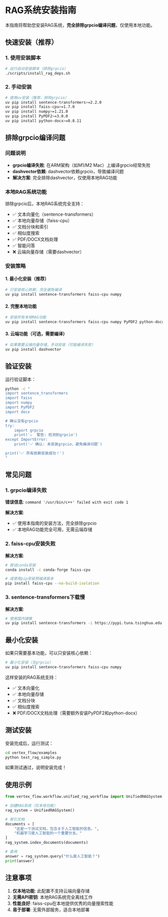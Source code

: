 # RAG系统安装指南

本指南将帮助您安装RAG系统，**完全排除grpcio编译问题**，仅使用本地功能。

## 快速安装（推荐）

### 1. 使用安装脚本
```bash
# 运行自动安装脚本（排除grpcio）
./scripts/install_rag_deps.sh
```

### 2. 手动安装
```bash
# 使用uv安装（推荐，排除grpcio）
uv pip install sentence-transformers>=2.2.0
uv pip install faiss-cpu>=1.7.0
uv pip install numpy>=1.21.0
uv pip install PyPDF2>=3.0.0
uv pip install python-docx>=0.8.11
```

## 排除grpcio编译问题

### 问题说明
- **grpcio编译失败**: 在ARM架构（如M1/M2 Mac）上编译grpcio经常失败
- **dashvector依赖**: dashvector依赖grpcio，导致编译问题
- **解决方案**: 完全排除dashvector，仅使用本地RAG功能

### 本地RAG系统功能
排除grpcio后，本地RAG系统完全支持：
- ✅ 文本向量化（sentence-transformers）
- ✅ 本地向量存储（faiss-cpu）
- ✅ 文档分块和索引
- ✅ 相似度搜索
- ✅ PDF/DOCX文档处理
- ✅ 智能问答
- ❌ 云端向量存储（需要dashvector）

### 安装策略

#### 1. 最小化安装（推荐）
```bash
# 只安装核心依赖，完全避免编译
uv pip install sentence-transformers faiss-cpu numpy
```

#### 2. 完整本地功能
```bash
# 安装所有本地RAG功能
uv pip install sentence-transformers faiss-cpu numpy PyPDF2 python-docx
```

#### 3. 云端功能（可选，需要编译）
```bash
# 如果需要云端向量存储，手动安装（可能编译失败）
uv pip install dashvector
```

## 验证安装

运行验证脚本：
```bash
python -c "
import sentence_transformers
import faiss
import numpy
import PyPDF2
import docx

# 确认没有grpcio
try:
    import grpcio
    print('⚠️  警告: 检测到grpcio')
except ImportError:
    print('✅ 确认: 未安装grpcio，避免编译问题')

print('✅ 所有依赖安装成功！')
"
```

## 常见问题

### 1. grpcio编译失败
**错误信息**: `command '/usr/bin/c++' failed with exit code 1`

**解决方案**:
- ✅ 使用本指南的安装方法，完全排除grpcio
- ✅ 本地RAG功能完全可用，无需云端存储

### 2. faiss-cpu安装失败
**解决方案**:
```bash
# 尝试conda安装
conda install -c conda-forge faiss-cpu

# 或使用pip安装预编译版本
pip install faiss-cpu --no-build-isolation
```

### 3. sentence-transformers下载慢
**解决方案**:
```bash
# 使用国内镜像
uv pip install sentence-transformers -i https://pypi.tuna.tsinghua.edu.cn/simple/
```

## 最小化安装

如果只需要基本功能，可以只安装核心依赖：
```bash
# 最小化安装（无grpcio）
uv pip install sentence-transformers faiss-cpu numpy
```

这样安装的RAG系统支持：
- ✅ 文本向量化
- ✅ 本地向量存储
- ✅ 文档分块
- ✅ 相似度搜索
- ❌ PDF/DOCX文档处理（需要额外安装PyPDF2和python-docx）

## 测试安装

安装完成后，运行测试：
```bash
cd vertex_flow/examples
python test_rag_simple.py
```

如果测试通过，说明安装完成！

## 使用示例

```python
from vertex_flow.workflow.unified_rag_workflow import UnifiedRAGSystem

# 创建RAG系统（仅本地功能）
rag_system = UnifiedRAGSystem()

# 索引文档
documents = [
    "这是一个测试文档，包含关于人工智能的信息。",
    "机器学习是人工智能的一个重要分支。"
]
rag_system.index_documents(documents)

# 查询
answer = rag_system.query("什么是人工智能？")
print(answer)
```

## 注意事项

1. **仅本地功能**: 此配置不支持云端向量存储
2. **无需API密钥**: 本地RAG系统完全离线工作
3. **性能良好**: faiss-cpu在本地提供优秀的向量搜索性能
4. **易于部署**: 无需外部服务，适合本地部署 